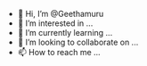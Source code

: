 - 👋 Hi, I’m @Geethamuru
- 👀 I’m interested in ...
- 🌱 I’m currently learning ...
- 💞️ I’m looking to collaborate on ...
- 📫 How to reach me ... 

<!---
Geethamuru/Geethamuru is a ✨ special ✨ repository because its `README.md` (this file) appears on your GitHub profile.
You can click the Preview link to take a look at your changes.
--->
